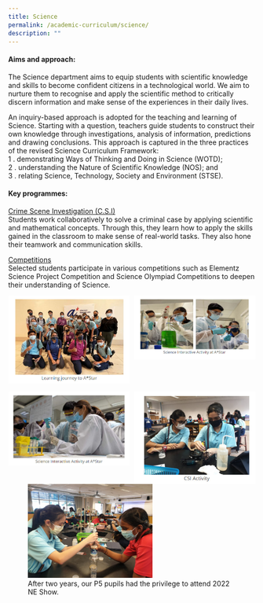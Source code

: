 ```yaml
---
title: Science
permalink: /academic-curriculum/science/
description: ""
---
```

#### Aims and approach:

The Science department aims to equip students with scientific knowledge and skills to become confident citizens in a technological world. We aim to nurture them to recognise and apply the scientific method to critically discern information and make sense of the experiences in their daily lives.

An inquiry-based approach is adopted for the teaching and learning of Science. Starting with a question, teachers guide students to construct their own knowledge through investigations, analysis of information, predictions and drawing conclusions. This approach is captured in the three practices of the revised Science Curriculum Framework:<br>
1 \.  demonstrating Ways of Thinking and Doing in Science (WOTD);<br>
2 \.  understanding the Nature of Scientific Knowledge (NOS); and<br>
3 \.  relating Science, Technology, Society and Environment (STSE).

#### Key programmes:

<u>Crime Scene Investigation (C.S.I)</u><br>
Students work collaboratively to solve a criminal case by applying scientific and mathematical concepts. Through this, they learn how to apply the skills gained in the classroom to make sense of real-world tasks. They also hone their teamwork and communication skills. 

<u>Competitions</u><br>
Selected students participate in various competitions such as Elementz Science Project Competition and Science Olympiad Competitions to deepen their understanding of Science.

<img src="/images/sci1.jpg" style="width:49%" align=left>
<img src="/images/sci2.jpg" style="width:49%" align=right>
<br clear="left"><br>

<img src="/images/sci3.jpg" style="width:49%" align=left>
<img src="/images/sci4.jpg" style="width:49%" align=right>
<br clear="left"><br>

<figure>
<img src="/images/sci5.jpg" style="width:60%">
<figcaption>  After two years, our P5 pupils had the privilege to attend 2022 NE Show.
 </figcaption>
</figure>